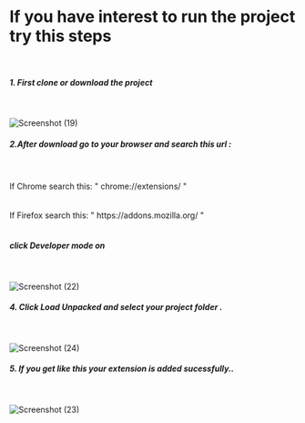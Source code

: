 # If you have interest to run the project try this steps
<br>
<h5> 1. First clone or download the project</h5>
<br>
  
  ![Screenshot (19)](https://github.com/Thennavan-Hex/Hackathon2023/assets/96973721/05cb990d-b691-4fd2-8e98-352b9da4f910)
 <br>
 <h5>2.After download go to your browser and search this url :</h5>
   <br>
   <br>
   If Chrome search this:
   " chrome://extensions/ "
   <br>
   <br>
   <br>
   If Firefox search this:
   " https://addons.mozilla.org/ "
   <br>
   <br>
   <h5>click Developer mode on </h5>
   <br>
   
![Screenshot (22)](https://github.com/Thennavan-Hex/Hackathon2023/assets/96973721/9e98fa75-acd8-41fb-a347-2cf28b881c5e)

<h5>4. Click Load Unpacked  and select your project folder .</h5>
<br>

![Screenshot (24)](https://github.com/Thennavan-Hex/Hackathon2023/assets/96973721/7f828b67-645a-40ed-81d9-a1b2401ccb9b)

<h5>5. If you get like this your extension is added sucessfully..</h5>
<br>



![Screenshot (23)](https://github.com/Thennavan-Hex/Hackathon2023/assets/96973721/a66a6773-338f-4e81-a9ec-8947ac9f3d1e)


<br>
